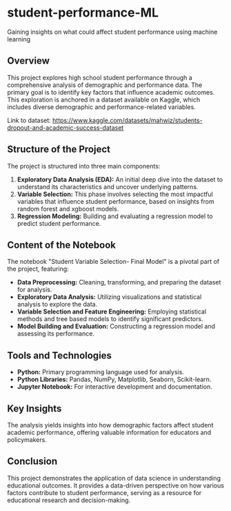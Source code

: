 # student-performance-ML
Gaining insights on what could affect student performance using machine learning

## Overview
This project explores high school student performance through a comprehensive analysis of demographic and performance data. The primary goal is to identify key factors that influence academic outcomes. This exploration is anchored in a dataset available on Kaggle, which includes diverse demographic and performance-related variables.

Link to dataset: https://www.kaggle.com/datasets/mahwiz/students-dropout-and-academic-success-dataset

## Structure of the Project
The project is structured into three main components:
1. **Exploratory Data Analysis (EDA):** An initial deep dive into the dataset to understand its characteristics and uncover underlying patterns.
2. **Variable Selection:** This phase involves selecting the most impactful variables that influence student performance, based on insights from random forest and xgboost models.
3. **Regression Modeling:** Building and evaluating a regression model to predict student performance. 

## Content of the Notebook
The notebook "Student Variable Selection- Final Model" is a pivotal part of the project, featuring:
- **Data Preprocessing:** Cleaning, transforming, and preparing the dataset for analysis.
- **Exploratory Data Analysis:** Utilizing visualizations and statistical analysis to explore the data.
- **Variable Selection and Feature Engineering:** Employing statistical methods and tree based models to identify significant predictors.
- **Model Building and Evaluation:** Constructing a regression model and assessing its performance.

## Tools and Technologies
- **Python:** Primary programming language used for analysis.
- **Python Libraries:** Pandas, NumPy, Matplotlib, Seaborn, Scikit-learn.
- **Jupyter Notebook:** For interactive development and documentation.

## Key Insights
The analysis yields insights into how demographic factors affect student academic performance, offering valuable information for educators and policymakers.

## Conclusion
This project demonstrates the application of data science in understanding educational outcomes. It provides a data-driven perspective on how various factors contribute to student performance, serving as a resource for educational research and decision-making.
